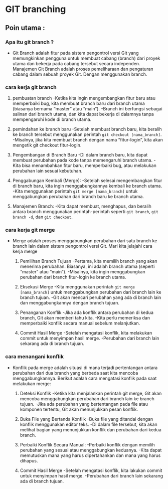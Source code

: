 # GIT branching

##  Poin utama :

### Apa itu git branch ?
    
  - Git Branch adalah fitur pada sistem pengontrol versi Git yang memungkinkan pengguna untuk membuat cabang (branch) dari proyek utama dan bekerja pada cabang tersebut secara independen. Manajemen Git Branch adalah proses pemeliharaan dan pengaturan cabang dalam sebuah proyek Git. Dengan menggunakan branch.

### cara kerja git branch

1.  pembuatan branch
  -Ketika kita ingin mengembangkan fitur baru atau memperbaiki bug, kita membuat branch baru dari branch utama (biasanya bernama “master” atau “main”).
  -Branch ini berfungsi sebagai salinan dari branch utama, dan kita dapat bekerja di dalamnya tanpa mempengaruhi kode di branch utama.
    
2.  pemindahan ke branch baru
  -Setelah membuat branch baru, kita beralih ke branch tersebut menggunakan perintah `git checkout [nama_branch]`.
  -Misalnya, jika kita membuat branch dengan nama “fitur-login”, kita akan mengetik git checkout fitur-login.

3.  Pengembangan di Branch Baru
-Di dalam branch baru, kita dapat membuat perubahan pada kode tanpa memengaruhi branch utama.
-Kita bisa menambahkan fitur baru, memperbaiki bug, atau melakukan perubahan lain sesuai kebutuhan.

4.  Penggabungan Kembali (Merge):
-Setelah selesai mengembangkan fitur di branch baru, kita ingin menggabungkannya kembali ke branch utama.
-Kita menggunakan perintah `git merge [nama_branch]` untuk menggabungkan perubahan dari branch baru ke branch utama.

5.  Manajemen Branch:
-Kita dapat membuat, menghapus, dan beralih antara branch menggunakan perintah-perintah seperti `git branch`, `git branch -d`, dan `git checkout`.

### cara kerja git merge

  - Merge adalah proses menggabungkan perubahan dari satu branch ke branch lain dalam sistem pengontrol versi Git. Mari kita jelajahi cara kerja merge

    1.  Pemilihan Branch Tujuan
     -Pertama, kita memilih branch yang akan menerima perubahan. Biasanya, ini adalah branch utama (seperti “master” atau “main”).
     -Misalnya, kita ingin menggabungkan perubahan dari branch fitur-login ke branch utama.

    2.  Eksekusi Merge
     -Kita menggunakan perintah `git merge [nama_branch]` untuk menggabungkan perubahan dari branch lain ke branch tujuan.
     -Git akan mencari perubahan yang ada di branch lain dan menggabungkannya dengan branch tujuan.

    3.  Penanganan Konflik
     -Jika ada konflik antara perubahan di kedua branch, Git akan memberi tahu kita.
     -Kita perlu memeriksa dan memperbaiki konflik secara manual sebelum melanjutkan.

    4.  Commit Hasil Merge
     -Setelah mengatasi konflik, kita melakukan commit untuk menyimpan hasil merge.
     -Perubahan dari branch lain sekarang ada di branch tujuan.

### cara menangani konflik

  - Konflik pada merge adalah situasi di mana terjadi pertentangan antara perubahan dari dua branch yang berbeda saat kita mencoba menggabungkannya. Berikut adalah cara mengatasi konflik pada saat melakukan merge:

    1.  Deteksi Konflik
     -Ketika kita menjalankan perintah git merge, Git akan mencoba menggabungkan perubahan dari branch lain ke branch tujuan.
     -Jika ada perubahan yang bertentangan pada file atau komponen tertentu, Git akan menunjukkan pesan konflik.

    2.  Buka File yang Bertanda Konflik
     -Buka file yang ditandai dengan konflik menggunakan editor teks.
     -Di dalam file tersebut, kita akan melihat bagian yang menunjukkan konflik dan perubahan dari kedua branch.

    3.  Perbaiki Konflik Secara Manual:
     -Perbaiki konflik dengan memilih perubahan yang sesuai atau menggabungkan keduanya.
     -Kita dapat memutuskan mana yang harus dipertahankan dan mana yang harus dihapus.

    4.  Commit Hasil Merge
     -Setelah mengatasi konflik, kita lakukan commit untuk menyimpan hasil merge.
     -Perubahan dari branch lain sekarang ada di branch tujuan.

     